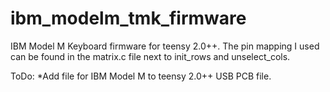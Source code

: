 # ibm_modelm_tmk_firmware
IBM Model M Keyboard firmware for teensy 2.0++. The pin mapping I used can be found in the matrix.c file next to init_rows and unselect_cols.

ToDo:
  *Add file for IBM Model M to teensy 2.0++ USB PCB file.
